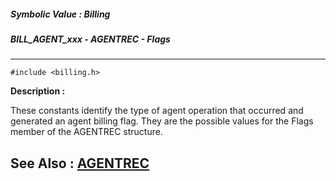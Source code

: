 ##### Symbolic Value : Billing
##### BILL_AGENT_xxx - AGENTREC - Flags
---
```
#include <billing.h>
```
**Description :**

These constants identify the type of agent operation that occurred and 
generated an agent billing flag.  They are the possible values for the Flags 
member of the AGENTREC structure.

**See Also :**
[AGENTREC](/domino-c-api-docs/reference/Data/AGENTREC)
---
